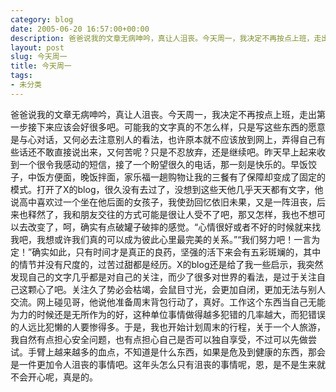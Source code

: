 ```yaml
---
category: blog
date: 2005-06-20 16:57:00+00:00
description: 爸爸说我的文章无病呻吟，真让人沮丧。今天周一，我决定不再按点上班，走出第一步接下
layout: post
slug: 今天周一
title: 今天周一
tags:
- 未分类
---
```


爸爸说我的文章无病呻吟，真让人沮丧。今天周一，我决定不再按点上班，走出第一步接下来应该会好很多吧。可能我的文字真的不怎么样，只是写这些东西的愿意是与心对话，又何必去注意别人的看法，也许原本就不应该放到网上，弄得自己有些话还不敢直接说出来，又何苦呢？只是不忍放弃，还是继续吧。昨天早上起来收到一个很令我感动的短信，接了一个盼望很久的电话，那一刻是快乐的。早饭饺子，中饭方便面，晚饭拌面，家乐福一趟购物让我的三餐有了保障却变成了固定的模式。打开了X的blog，很久没有去过了，没想到这些天他几乎天天都有文字，他说高中喜欢过一个坐在他后面的女孩子，我使劲回忆依旧未果，又是一阵沮丧，后来也释然了，我和朋友交往的方式可能是很让人受不了吧，那又怎样，我也不想可以去改变了，呵，确实有点破罐子破摔的感觉。“心情很好或者不好的时候就来找我吧，我想或许我们真的可以成为彼此心里最完美的关系。”“我们努力吧！一言为定！”确实如此，只有时间才是真正的良药，坚强的活下来会有五彩斑斓的，其中的情节并没有尺度的，过苦过甜都是经历。X的blog还是给了我一些启示，我突然发现自己的文字几乎都是对自己的关注，而少了很多对世界的看法，是过于关注自己这颗心了吧。关注久了势必会枯竭，会鼠目寸光，会更加自闭，更加无法与别人交流。网上碰见哥，他说他准备周末背包行动了，真好。工作这个东西当自己无能为力的时候还是无所作为的好，这种单位事情做得越多犯错的几率越大，而犯错误的人远比犯懒的人要惨得多。于是，我也开始计划周末的行程，关于一个人旅游，我自然有点担心安全问题，也有点担心自己是否可以独自享受，不过可以先做尝试。手臂上越来越多的血点，不知道是什么东西，如果是危及到健康的东西，那会是一件更加令人沮丧的事情吧。这年头怎么只有沮丧的事情呢，恩，是不是生来就不会开心呢，真是的。

